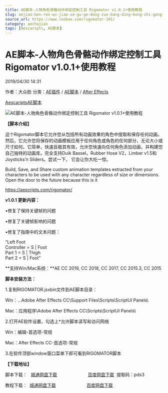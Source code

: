```yaml
---
title: AE脚本-人物角色骨骼动作绑定控制工具 Rigomator v1.0.1+使用教程
slug: aejiao-ben-ren-wu-jiao-se-gu-ge-dong-zuo-bang-ding-kong-zhi-gong-ju-rigomator-v1-0-1-shi-yong-jiao-cheng
source_url: https://www.lookae.com/rigomator-101/
category: aechajian
tags: [Aescaripts, AE脚本]
---
```

# AE脚本-人物角色骨骼动作绑定控制工具 Rigomator v1.0.1+使用教程

2019/04/30 14:31

作者：大众脸
分类：[AE插件](https://www.lookae.com/after-effects/aechajian/) / [AE脚本](https://www.lookae.com/after-effects/aescripts/) / [After Effects](https://www.lookae.com/after-effects/)

[Aescaripts](https://www.lookae.com/tag/aescaripts/)[AE脚本](https://www.lookae.com/tag/ae%e8%84%9a%e6%9c%ac/)

![AE脚本-人物角色骨骼动作绑定控制工具 Rigomator v1.0.1+使用教程](https://www.lookae.com/wp-content/uploads/2019/01/Rigomator-.jpg "AE脚本-人物角色骨骼动作绑定控制工具 Rigomator v1.0.1+使用教程-LookAE.com")

**【脚本介绍】**

这个Rigomator脚本它允许您从包括所有动画效果的角色中提取和保存任何动画。然后，它允许您将保存的动画模板应用于任何角色或角色的任何部分，无论大小或尺寸如何。它简单，快速且极其有效，允许您快速向任何角色添加动画，并构建您自己独特的动画库。完全支持Duik Bassel，Rubber Hose V2，Limber v1.5和Joysticks’n Sliders。尝试一下， 它会让你大吃一惊。

Build, Save, and Share custom animation templates extracted from your characters to be used with any character regardless of size or dimensions. Open the door to the future because this is it

https://aescripts.com/rigomator/

**v1.0.1 更新内容：**

•修复了保持关键帧的问题

•修复了关键帧影响的问题

•修复了指南中的文本问题：

“Left Foot  
Controller = S | Foot  
Part 1 = S | Thigh  
Part 2 = S | Foot”

**支持Win/Mac系统：**AE CC 2019, CC 2018, CC 2017, CC 2015.3, CC 2015

**脚本安装方法：**

1.复制RIGOMATOR.jsxbin文件到AE脚本目录：

Win：…Adobe After Effects CC\Support Files\Scripts\ScriptUI Panels\

Mac：应用程序\Adobe After Effects CC\Scripts\ScriptUI Panels\

2.打开AE软件设置，勾选上\*允许脚本读写和访问网络

Win：编辑-首选项-常规

Mac：After Effects CC-首选项-常规

3.在软件顶部window窗口菜单下即可看到RIGOMATOR脚本

**【下载地址】**

脚本下载：   [城通网盘下载](https://lookae.ctfile.com/fs/680462-370088969)                         [百度网盘下载](https://pan.baidu.com/s/1vjNZNLk5lRwX2sLd-xAZkg)  提取码：pds3

教程下载：  [城通网盘下载](https://lookae.ctfile.com/fs/680462-333123543)                         [百度网盘下载](https://pan.baidu.com/s/1WKAx8_rDpnCidfvqVkGNqA)
